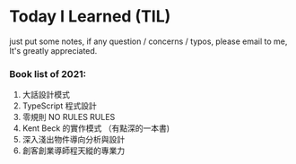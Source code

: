 # Today I Learned (TIL)

just put some notes, if any question / concerns / typos,  please email to me,  It's greatly appreciated.


### Book list of 2021:

1. 大話設計模式
2. TypeScript 程式設計
3. 零規則 NO RULES RULES
4. Kent Beck 的實作模式 （有點深的一本書)
5. 深入淺出物件導向分析與設計
6. 創客創業導師程天縱的專業力